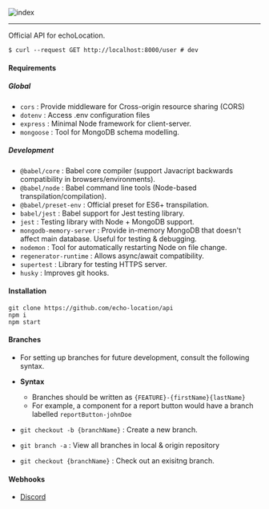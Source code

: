 
![index](https://user-images.githubusercontent.com/44306479/140626623-e5b26c1b-ac28-4f7e-bd38-52cc2afcda88.png)

---

Official API for echoLocation.

```
$ curl --request GET http://localhost:8000/user # dev
```

#### Requirements

##### Global

- `cors` : Provide middleware for Cross-origin resource sharing (CORS)
- `dotenv` : Access .env configuration files
- `express` : Minimal Node framework for client-server.
- `mongoose` : Tool for MongoDB schema modelling.

##### Development

- `@babel/core` : Babel core compiler (support Javacript backwards compatibility in browsers/environments).
- `@babel/node` : Babel command line tools (Node-based transpilation/compilation).
- `@babel/preset-env` : Official preset for ES6+ transpilation.
- `babel/jest` : Babel support for Jest testing library.
- `jest` : Testing library with Node + MongoDB support.
- `mongodb-memory-server` : Provide in-memory MongoDB that doesn't affect main database. Useful for testing & debugging.
- `nodemon` : Tool for automatically restarting Node on file change.
- `regenerator-runtime` : Allows async/await
  compatibility.
- `supertest` : Library for testing HTTPS server.
- `husky` : Improves git hooks.

#### Installation

```
git clone https://github.com/echo-location/api
npm i
npm start
```

#### Branches

- For setting up branches for future development, consult the following syntax.
- **Syntax**

  - Branches should be written as `{FEATURE}-{firstName}{lastName}`
  - For example, a component for a report button would have a branch labelled `reportButton-johnDoe`

- `git checkout -b {branchName}` : Create a new branch.
- `git branch -a` : View all branches in local & origin repository
- `git checkout {branchName}` : Check out an exisitng branch.

#### Webhooks

- [Discord](https://github.com/Falconerd/discord-bot-github)
